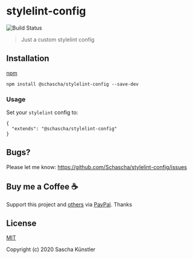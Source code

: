 # stylelint-config

![Build Status](https://github.com/Schascha/stylelint-config/workflows/Build/badge.svg)

> Just a custom stylelint config

## Installation

[npm](https://www.npmjs.com/package/@schascha/stylelint-config)

```
npm install @schascha/stylelint-config --save-dev
```

### Usage

Set your `stylelint` config to:

```
{
  "extends": "@schascha/stylelint-config"
}
```

## Bugs?

Please let me know: https://github.com/Schascha/stylelint-config/issues

## Buy me a Coffee :coffee:

Support this project and [others](https://github.com/Schascha?tab=repositories) via [PayPal](https://www.paypal.me/LosZahlos). Thanks

## License

[MIT](./LICENSE)

Copyright (c) 2020 Sascha Künstler

